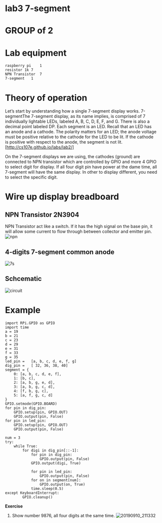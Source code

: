 # lab3 7-segment

# GROUP of 2

# Lab equipment
	raspberry pi 	1
	resistor 1k	7
	NPN Transistor	7
	7-segment 	1

# Theory of operation
Let’s start by understanding how a single 7-segment display works. 7-segmentThe 7-segment display, as its name implies, is comprised of 7 individually lightable LEDs, labeled A, B, C, D, E, F, and G. There is also a decimal point labeled DP. Each segment is an LED. Recall that an LED has an anode and a cathode. The polarity matters for an LED; the anode voltage must be positive relative to the cathode for the LED to be lit. If the cathode is positive with respect to the anode, the segment is not lit.
[http://cs107e.github.io/labs/lab2/]

On the 7-segment displays we are using, the cathodes (ground) are connected to NPN transistor which are controlled by GPIO and more 4 GPIO to select digit for display. If all four digit pin have power at the dame time, all 7-segment will have the same display. In other to display different, you need to select the specific digit.

# Wire up display breadboard

## NPN Transistor 2N3904
NPN Transistor act like a switch. If it has the high signal on the base pin, it will allow some current to flow through between collector and emitter pin.
![npn](https://user-images.githubusercontent.com/40221875/64620838-cf0ee000-d40e-11e9-8b3c-69cbe5ed92da.jpg)

## 4-digits 7-segment common anode  
![7s](https://user-images.githubusercontent.com/40221875/64621239-89064c00-d40f-11e9-9a00-dd89c79a2a18.PNG)

## Schcematic 
![circuit](https://user-images.githubusercontent.com/40221875/64620110-7db22100-d40d-11e9-8fb6-bd7f741f76a7.PNG)

# Example 
```
import RPi.GPIO as GPIO
import time
a = 19
b = 21
c = 23 
d = 29
e = 31
f = 33
g = 35
led_pin = 	[a, b, c, d, e, f, g]
dig_pin = 	[ 32, 36, 38, 40] 
segment = {
	0: [a, b, c, d, e, f], 
	1: [b, c], 
	2: [a, b, g, e, d], 
	3: [a, b, g, c, d],
	4: [f, b, g, c],
	5: [a, f, g, c, d]
}
GPIO.setmode(GPIO.BOARD)
for pin in dig_pin:
	GPIO.setup(pin, GPIO.OUT)
	GPIO.output(pin, False)
for pin in led_pin:
	GPIO.setup(pin, GPIO.OUT)
	GPIO.output(pin, False)

num = 3
try:
	while True:
		for digi in dig_pin[::-1]:
			for pin in dig_pin:
				GPIO.output(pin, False)
			GPIO.output(digi, True)
				
			for pin in led_pin:
				GPIO.output(pin, False)
			for on in segment[num]:
				GPIO.output(on, True)
			time.sleep(0.5)
except KeyboardInterrupt:
        GPIO.cleanup()
```

**Exercise**
1. Show number 9876, all four digits at the same time.
![20190910_211332](https://user-images.githubusercontent.com/40221875/64621546-0f229280-d410-11e9-9672-5d0287bd9e23.jpg)

